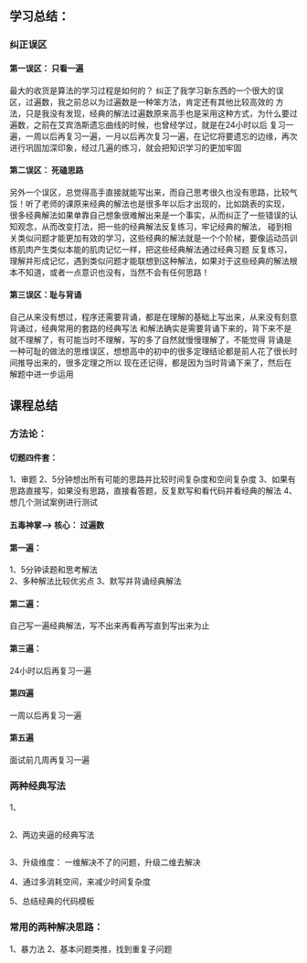 ## 学习总结：

### 纠正误区

#### 第一误区： 只看一遍
最大的收货是算法的学习过程是如何的？ 纠正了我学习新东西的一个很大的误区，过遍数，我之前总以为过遍数是一种笨方法，肯定还有其他比较高效的
方法，只是我没有发现，经典的解法过遍数原来高手也是采用这种方式，为什么要过遍数，之前在艾宾浩斯遗忘曲线的时候，也曾经学过，就是在24小时以后
复习一遍，一周以后再复习一遍，一月以后再次复习一遍，在记忆将要遗忘的边缘，再次进行巩固加深印象，经过几遍的练习，就会把知识学习的更加牢固

#### 第二误区： 死磕思路
另外一个误区，总觉得高手直接就能写出来，而自己思考很久也没有思路，比较气馁！听了老师的课原来经典的解法也是很多年以后才出现的，比如跳表的实现，
很多经典解法如果单靠自己想象很难解出来是一个事实，从而纠正了一些错误的认知观念，从而改变打法，把一些的经典解法反复练习，牢记经典的解法，
碰到相关类似问题才能更加有效的学习，这些经典的解法就是一个个阶梯，要像运动员训练肌肉产生类似本能的肌肉记忆一样，把这些经典解法通过经典习题
反复练习，理解并形成记忆，遇到类似问题才能联想到这种解法，如果对于这些经典的解法根本不知道，或者一点意识也没有，当然不会有任何思路！

#### 第三误区：耻与背诵
自己从来没有想过，程序还需要背诵，都是在理解的基础上写出来，从来没有刻意背诵过，经典常用的套路的经典写法
和解法确实是需要背诵下来的，背下来不是就不理解了，有可能当时不理解，写的多了自然就慢慢理解了，不能觉得
背诵是一种可耻的做法的思维误区，想想高中的初中的很多定理结论都是前人花了很长时间推导出来的，很多定理之所以
现在还记得，都是因为当时背诵下来了，然后在解题中进一步运用

## 课程总结

### 方法论：

#### 切题四件套： 
  1、审题 
  2、5分钟想出所有可能的思路并比较时间复杂度和空间复杂度
  3、如果有思路直接写，如果没有思路，直接看答题，反复默写和看代码并看经典的解法 
  4、想几个测试案例进行测试

#### 五毒神掌--> 核心： 过遍数  
#### 第一遍： 
1、5分钟读题和思考解法   
2、多种解法比较优劣点
3、默写并背诵经典解法

#### 第二遍： 
自己写一遍经典解法，写不出来再看再写直到写出来为止

#### 第三遍： 
24小时以后再复习一遍

#### 第四遍
一周以后再复习一遍

#### 第五遍 
面试前几周再复习一遍

### 两种经典写法
1、

```java

```
2、两边夹逼的经典写法

```java

```

3、升级维度： 一维解决不了的问题，升级二维去解决

4、通过多消耗空间，来减少时间复杂度

5、总结经典的代码模板

### 常用的两种解决思路： 
1、暴力法
2、基本问题类推，找到重复子问题

